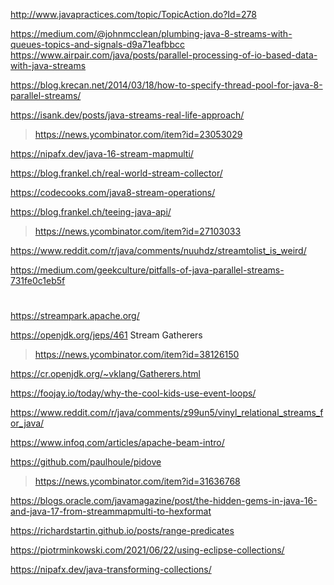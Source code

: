http://www.javapractices.com/topic/TopicAction.do?Id=278

https://medium.com/@johnmcclean/plumbing-java-8-streams-with-queues-topics-and-signals-d9a71eafbbcc
https://www.airpair.com/java/posts/parallel-processing-of-io-based-data-with-java-streams

https://blog.krecan.net/2014/03/18/how-to-specify-thread-pool-for-java-8-parallel-streams/

https://isank.dev/posts/java-streams-real-life-approach/
> https://news.ycombinator.com/item?id=23053029

https://nipafx.dev/java-16-stream-mapmulti/

https://blog.frankel.ch/real-world-stream-collector/

https://codecooks.com/java8-stream-operations/

https://blog.frankel.ch/teeing-java-api/
> https://news.ycombinator.com/item?id=27103033

https://www.reddit.com/r/java/comments/nuuhdz/streamtolist_is_weird/

https://medium.com/geekculture/pitfalls-of-java-parallel-streams-731fe0c1eb5f

#
https://streampark.apache.org/

https://openjdk.org/jeps/461 Stream Gatherers
> https://news.ycombinator.com/item?id=38126150

https://cr.openjdk.org/~vklang/Gatherers.html

https://foojay.io/today/why-the-cool-kids-use-event-loops/

https://www.reddit.com/r/java/comments/z99un5/vinyl_relational_streams_for_java/

https://www.infoq.com/articles/apache-beam-intro/

https://github.com/paulhoule/pidove
> https://news.ycombinator.com/item?id=31636768

https://blogs.oracle.com/javamagazine/post/the-hidden-gems-in-java-16-and-java-17-from-streammapmulti-to-hexformat

https://richardstartin.github.io/posts/range-predicates

https://piotrminkowski.com/2021/06/22/using-eclipse-collections/

https://nipafx.dev/java-transforming-collections/